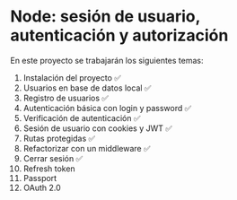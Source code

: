 # Node: sesión de usuario, autenticación y autorización

En este proyecto se trabajarán los siguientes temas:

1. Instalación del proyecto ✅
2. Usuarios en base de datos local ✅
3. Registro de usuarios ✅
4. Autenticación básica con login y password ✅
5. Verificación de autenticación ✅
6. Sesión de usuario con cookies y JWT ✅
7. Rutas protegidas ✅
8. Refactorizar con un middleware ✅
9. Cerrar sesión ✅
10. Refresh token
11. Passport
12. OAuth 2.0
